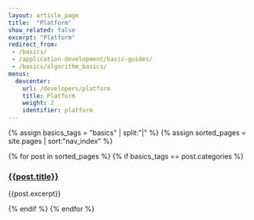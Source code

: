 ```yaml
---
layout: article_page
title:  "Platform"
show_related: false
excerpt: "Platform"
redirect_from:
 - /basics/
 - /application-development/basic-guides/
 - /basics/algorithm_basics/
menus:
  devcenter:
    url: /developers/platform
    title: Platform
    weight: 2
    identifier: platform
---
```


{% assign basics_tags = "basics" | split:"|" %}
{% assign sorted_pages = site.pages | sort:"nav_index" %}
<div class="row overview-container">
  {% for post in sorted_pages %}
    {% if basics_tags == post.categories %}
    <div class="col-md-12 overview-brief">
		<h3><a href="{{ post.url | relative_url }}">{{post.title}}</a></h3>
		<p class="lg">{{post.excerpt}}</p>
	</div>
  {% endif %}
  {% endfor %}
</div>

